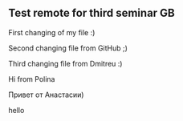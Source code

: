 ## Test remote for third seminar GB

First changing of my file :)

Second changing file from GitHub ;)

Third changing file from Dmitreu :)

Hi from Polina

Привет от Анастасии)

hello
